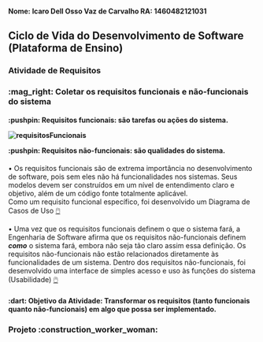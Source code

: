 <h4><b>Nome:</b> Icaro Dell Osso Vaz de Carvalho <b>RA:</b> 1460482121031</h4>

<h2>Ciclo de Vida do Desenvolvimento de Software (Plataforma de Ensino)</h2>

<h3>Atividade de Requisitos </h2>

<h3>:mag_right: Coletar os requisitos funcionais e não-funcionais do sistema</h3>

<h4><p>:pushpin: Requisitos funcionais: são tarefas ou ações do sistema.</p> 


![requisitosFuncionais](https://user-images.githubusercontent.com/87658431/158985258-cf82b7ed-b4b3-4679-ba90-abf72fdc41ac.jpg)


<p>:pushpin: Requisitos não-funcionais: são qualidades do sistema.</h4>

• Os requisitos funcionais são de extrema importância no desenvolvimento de software, pois sem eles não há funcionalidades nos sistemas. Seus modelos devem ser construídos em um nível de entendimento claro e objetivo, além de um código fonte totalmente aplicável.<br>
Como um requisito funcional específico, foi desenvolvido um Diagrama de Casos de Uso [:computer_mouse:](https://github.com/Mikkenz/Bertoti/blob/main/Engenharia%20de%20Software%20I/requisitosFuncionais.png)
  
• Uma vez que os requisitos funcionais definem o que o sistema fará, a Engenharia de Software afirma que os requisitos não-funcionais definem <i><b>como</i></b> o sistema fará, embora não seja tão claro assim essa definição. Os requisitos não-funcionais não estão relacionados diretamente às funcionalidades de um sistema.
Dentro dos requisitos não-funcionais, foi desenvolvido uma interface de simples acesso e uso às funções do sistema (Usabilidade) [:computer_mouse:](https://github.com/Mikkenz/Bertoti/blob/main/Engenharia%20de%20Software%20I/requisitosNaoFuncionais.png)

<h4><p><b>:dart: Objetivo da Atividade:</b> Transformar os requisitos (tanto funcionais quanto não-funcionais) em algo que possa ser implementado.</h4>

<h3>Projeto :construction_worker_woman:</h2>
